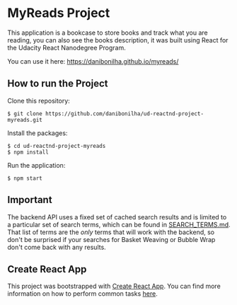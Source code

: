 # MyReads Project

This application is a bookcase to store books and track what you are reading, you can also see the books description, it was built using React for the Udacity React Nanodegree Program.

You can use it here: https://danibonilha.github.io/myreads/

## How to run the Project

Clone this repository:
```
$ git clone https://github.com/danibonilha/ud-reactnd-project-myreads.git
``` 
Install the packages:
```
$ cd ud-reactnd-project-myreads
$ npm install
```
Run the application:
```
$ npm start
```

## Important
The backend API uses a fixed set of cached search results and is limited to a particular set of search terms, which can be found in [SEARCH_TERMS.md](SEARCH_TERMS.md). That list of terms are the _only_ terms that will work with the backend, so don't be surprised if your searches for Basket Weaving or Bubble Wrap don't come back with any results.

## Create React App

This project was bootstrapped with [Create React App](https://github.com/facebookincubator/create-react-app). You can find more information on how to perform common tasks [here](https://github.com/facebookincubator/create-react-app/blob/master/packages/react-scripts/template/README.md).
